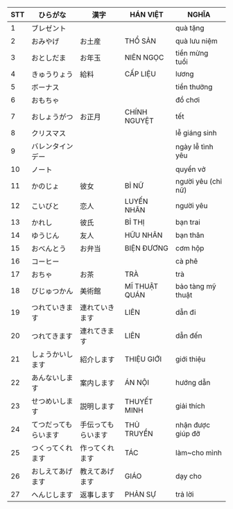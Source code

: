 |STT|ひらがな|漢字|HÁN VIỆT|NGHĨA
|---|----|---|---|---|
1|ブレゼント|||quà tặng|
2|おみやげ|お土産|THỔ SẢN|quà lưu niệm|
3|おとしだま|お年玉|NIÊN NGỌC|tiền mừng tuổi|
4|きゅうりょう|給料|CẤP LIỆU|lương|
5|ボーナス|||tiền thưởng|
6|おもちゃ|||đồ chơi|
7|おしょうがつ|お正月|CHÍNH NGUYỆT|tết|
8|クリスマス|||lễ giáng sinh|
9|バレンタインデー|||ngày lễ tình yêu|
10|ノート|||quyển vở|
11|かのじょ|彼女|BỈ NỮ|người yêu (chỉ nữ)|
12|こいびと|恋人|LUYẾN NHÂN|người yêu|
13|かれし|彼氏|BỈ THỊ|bạn trai|
14|ゆうじん|友人|HỮU NHÂN|bạn thân|
15|おべんとう|お弁当|BIỆN ĐƯƠNG|cơm hộp|
16|コーヒー|||cà phê|
17|おちゃ|お茶|TRÀ|trà|
18|びじゅつかん|美術館|MĨ THUẬT QUÁN|bảo tàng mỹ thuật|
19|つれていきます|連れていきます|LIÊN|dẫn đi|
20|つれてきます|連れてきます|LIÊN|dẫn đến|
21|しょうかいします|紹介します|THIỆU GIỚI|giới thiệu|
22|あんないします|案内します|ÁN NỘI|hướng dẫn|
23|せつめいします|説明します|THUYẾT MINH|giải thích|
24|てつだってもらいます|手伝ってもらいます|THỦ TRUYỀN|nhận được giúp đỡ|
25|つくってくれます|作ってくれます|TÁC|làm~cho mình|
26|おしえてあげます|教えてあげます|GIÁO|dạy cho|
27|へんじします|返事します|PHẢN SỰ|trả lời|